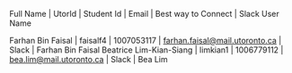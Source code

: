 Full Name         | UtorId   | Student Id | Email                          | Best way to Connect | Slack User Name

Farhan Bin Faisal | faisalf4 | 1007053117 | farhan.faisal@mail.utoronto.ca | Slack               | Farhan Bin Faisal
Beatrice Lim-Kian-Siang | limkian1 | 1006779112 | bea.lim@mail.utoronto.ca | Slack | Bea Lim
